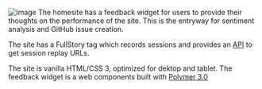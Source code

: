 ![image](https://user-images.githubusercontent.com/11197026/46587664-91b30d00-ca5d-11e8-9457-27696ea65372.png)
The homesite has a feedback widget for users to provide their thoughts on the performance of the site. This is the entryway for sentiment analysis and GitHub issue creation. 

The site has a FullStory tag which records sessions and provides an [API](https://help.fullstory.com/develop-js) to get session replay URLs.

The site is vanilla HTML/CSS 3, optimized for dektop and tablet. The feedback widget is a web components built with [Polymer 3.0](https://www.polymer-project.org/)
